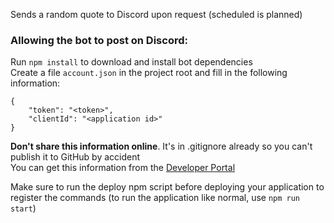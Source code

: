 Sends a random quote to Discord upon request (scheduled is planned)

### Allowing the bot to post on Discord:

Run ``npm install`` to download and install bot dependencies
<br>
Create a file `account.json` in the project root and fill in the following information:
```
{
	"token": "<token>",
	"clientId": "<application id>"
}
```
**Don't share this information online**. It's in .gitignore already so you can't publish it to GitHub by accident\
You can get this information from the [Developer Portal](https://discord.com/developers)

Make sure to run the deploy npm script before deploying your application to register the commands (to run the application like normal, use `npm run start`)
